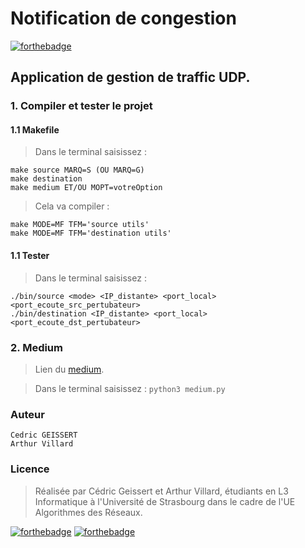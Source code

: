 [//]: # (IMPORTANT : Ctrl+Shift+V pour prévisualiser le fichier markdown sur Visual Studio Code)
# Notification de congestion

[![forthebadge](https://forthebadge.com/images/badges/made-with-markdown.svg)](https://forthebadge.com)

## Application de gestion de traffic UDP.

### 1. Compiler et tester le projet 

#### 1.1 Makefile

> Dans le terminal saisissez : 

    make source MARQ=S (OU MARQ=G)
    make destination
    make medium ET/OU MOPT=votreOption

> Cela va compiler : 

    make MODE=MF TFM='source utils'
    make MODE=MF TFM='destination utils'

#### 1.1 Tester

> Dans le terminal saisissez : 

    ./bin/source <mode> <IP_distante> <port_local> <port_ecoute_src_pertubateur>
    ./bin/destination <IP_distante> <port_local> <port_ecoute_dst_pertubateur>

### 2. Medium

> Lien du [medium](https://git.unistra.fr/alfroy/projet_algo_reseau2021).

> Dans le terminal saisissez : `python3 medium.py`

### Auteur   
    Cedric GEISSERT
    Arthur Villard

### Licence 
> Réalisée par Cédric Geissert et Arthur Villard, étudiants en L3 Informatique à l'Université de Strasbourg dans le cadre de l'UE Algorithmes des Réseaux.
&nbsp;

[![forthebadge](https://forthebadge.com/images/badges/cc-nc.svg)](https://forthebadge.com) 
[![forthebadge](https://forthebadge.com/images/badges/cc-by-nd.svg)](https://forthebadge.com)